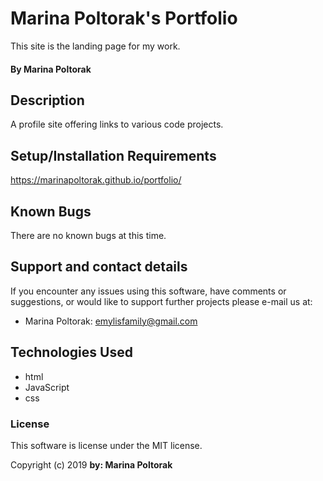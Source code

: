 # Marina Poltorak's Portfolio

This site is the landing page for my work.

#### By Marina Poltorak

## Description

 A profile site offering links to various code projects.





## Setup/Installation Requirements

https://marinapoltorak.github.io/portfolio/


## Known Bugs

There are no known bugs at this time.

## Support and contact details

If you encounter any issues using this software, have comments or suggestions, or would like to support further projects please e-mail us at:


* Marina Poltorak: emylisfamily@gmail.com



## Technologies Used

* html
* JavaScript
* css


### License

This software is license under the MIT license.

Copyright (c) 2019 **by: Marina Poltorak**
